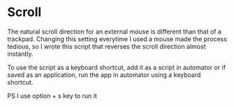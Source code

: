 # Scroll
The natural scroll direction for an external mouse is different than that of a trackpad.
Changing this setting everytime I used a mouse made the process tedious, so I wrote this script that reverses the scroll direction almost instantly.

To use the script as a keyboard shortcut, add it as a script in automator or if saved as an application, run the app in automator using a keyboard shortcut. 

PS I use option + s key to run it
